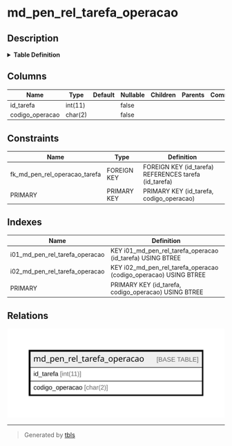# md_pen_rel_tarefa_operacao

## Description

<details>
<summary><strong>Table Definition</strong></summary>

```sql
CREATE TABLE `md_pen_rel_tarefa_operacao` (
  `id_tarefa` int(11) NOT NULL,
  `codigo_operacao` char(2) NOT NULL,
  PRIMARY KEY (`id_tarefa`,`codigo_operacao`),
  KEY `i01_md_pen_rel_tarefa_operacao` (`id_tarefa`),
  KEY `i02_md_pen_rel_tarefa_operacao` (`codigo_operacao`),
  CONSTRAINT `fk_md_pen_rel_operacao_tarefa` FOREIGN KEY (`id_tarefa`) REFERENCES `tarefa` (`id_tarefa`)
) ENGINE=InnoDB DEFAULT CHARSET=latin1 COLLATE=latin1_swedish_ci
```

</details>

## Columns

| Name | Type | Default | Nullable | Children | Parents | Comment |
| ---- | ---- | ------- | -------- | -------- | ------- | ------- |
| id_tarefa | int(11) |  | false |  |  |  |
| codigo_operacao | char(2) |  | false |  |  |  |

## Constraints

| Name | Type | Definition |
| ---- | ---- | ---------- |
| fk_md_pen_rel_operacao_tarefa | FOREIGN KEY | FOREIGN KEY (id_tarefa) REFERENCES tarefa (id_tarefa) |
| PRIMARY | PRIMARY KEY | PRIMARY KEY (id_tarefa, codigo_operacao) |

## Indexes

| Name | Definition |
| ---- | ---------- |
| i01_md_pen_rel_tarefa_operacao | KEY i01_md_pen_rel_tarefa_operacao (id_tarefa) USING BTREE |
| i02_md_pen_rel_tarefa_operacao | KEY i02_md_pen_rel_tarefa_operacao (codigo_operacao) USING BTREE |
| PRIMARY | PRIMARY KEY (id_tarefa, codigo_operacao) USING BTREE |

## Relations

![er](md_pen_rel_tarefa_operacao.svg)

---

> Generated by [tbls](https://github.com/k1LoW/tbls)
